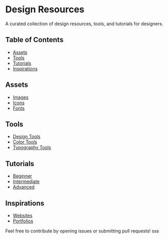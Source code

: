 # Design Resources

A curated collection of design resources, tools, and tutorials for designers.

## Table of Contents

- [Assets](#assets)
- [Tools](#tools)
- [Tutorials](#tutorials)
- [Inspirations](#inspirations)

## Assets
- [Images](assets/images)
- [Icons](assets/icons)
- [Fonts](assets/fonts)

## Tools
- [Design Tools](tools/design-tools.md)
- [Color Tools](tools/color-tools.md)
- [Typography Tools](tools/typography-tools.md)

## Tutorials
- [Beginner](tutorials/beginner)
- [Intermediate](tutorials/intermediate)
- [Advanced](tutorials/advanced)

## Inspirations
- [Websites](inspirations/websites)
- [Portfolios](inspirations/portfolios)

Feel free to contribute by opening issues or submitting pull requests!
sss
